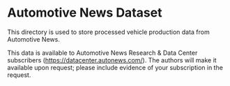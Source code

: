 # Automotive News Dataset

This directory is used to store processed vehicle production data from Automotive News.

This data is available to Automotive News Research & Data Center subscribers (https://datacenter.autonews.com/). The authors will make it available upon request; please include evidence of your subscription in the request.
